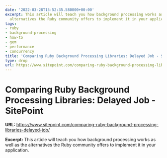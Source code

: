 ```yaml
---
date: '2022-03-28T15:52:35.580000+00:00'
excerpt: This article will teach you how background processing works as well as the
  alternatives the Ruby community offers to implement it in your application.
tags:
- ruby
- background-processing
- how-to
- gem
- performance
- concurrency
title: 'Comparing Ruby Background Processing Libraries: Delayed Job - SitePoint'
type: drop
url: https://www.sitepoint.com/comparing-ruby-background-processing-libraries-delayed-job/
---
```


# Comparing Ruby Background Processing Libraries: Delayed Job - SitePoint

**URL:** https://www.sitepoint.com/comparing-ruby-background-processing-libraries-delayed-job/

**Excerpt:** This article will teach you how background processing works as well as the alternatives the Ruby community offers to implement it in your application.
